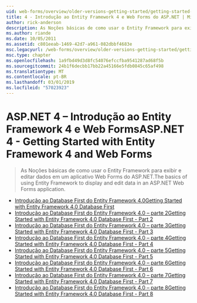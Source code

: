 ```yaml
---
uid: web-forms/overview/older-versions-getting-started/getting-started-with-ef/index
title: 4 - Introdução ao Entity Framework 4 e Web Forms do ASP.NET | Microsoft Docs
author: rick-anderson
description: As Noções básicas de como usar o Entity Framework para exibir e editar dados em um aplicativo Web Forms do ASP.NET.
ms.author: riande
ms.date: 10/05/2011
ms.assetid: c801eeab-1469-42d7-a961-082dbbf4683e
msc.legacyurl: /web-forms/overview/older-versions-getting-started/getting-started-with-ef
msc.type: chapter
ms.openlocfilehash: 1a9fbd49d3d8fc54076efccfba9541287ad68f5b
ms.sourcegitcommit: 24b1f6decbb17bb22a45166e5fdb0845c65af498
ms.translationtype: MT
ms.contentlocale: pt-BR
ms.lasthandoff: 03/01/2019
ms.locfileid: "57023923"
---
```

<a name="aspnet-4---getting-started-with-entity-framework-4-and-web-forms"></a><span data-ttu-id="81a73-103">ASP.NET 4 – Introdução ao Entity Framework 4 e Web Forms</span><span class="sxs-lookup"><span data-stu-id="81a73-103">ASP.NET 4 - Getting Started with Entity Framework 4 and Web Forms</span></span>
====================
> <span data-ttu-id="81a73-104">As Noções básicas de como usar o Entity Framework para exibir e editar dados em um aplicativo Web Forms do ASP.NET.</span><span class="sxs-lookup"><span data-stu-id="81a73-104">The basics of using Entity Framework to display and edit data in an ASP.NET Web Forms application.</span></span>


- [<span data-ttu-id="81a73-105">Introdução ao Database First do Entity Framework 4.0</span><span class="sxs-lookup"><span data-stu-id="81a73-105">Getting Started with Entity Framework 4.0 Database First</span></span>](the-entity-framework-and-aspnet-getting-started-part-1.md)
- [<span data-ttu-id="81a73-106">Introdução ao Database First do Entity Framework 4.0 – parte 2</span><span class="sxs-lookup"><span data-stu-id="81a73-106">Getting Started with Entity Framework 4.0 Database First - Part 2</span></span>](the-entity-framework-and-aspnet-getting-started-part-2.md)
- [<span data-ttu-id="81a73-107">Introdução ao Database First do Entity Framework 4.0 – parte 3</span><span class="sxs-lookup"><span data-stu-id="81a73-107">Getting Started with Entity Framework 4.0 Database First - Part 3</span></span>](the-entity-framework-and-aspnet-getting-started-part-3.md)
- [<span data-ttu-id="81a73-108">Introdução ao Database First do Entity Framework 4.0 – parte 4</span><span class="sxs-lookup"><span data-stu-id="81a73-108">Getting Started with Entity Framework 4.0 Database First - Part 4</span></span>](the-entity-framework-and-aspnet-getting-started-part-4.md)
- [<span data-ttu-id="81a73-109">Introdução ao Database First do Entity Framework 4.0 – parte 5</span><span class="sxs-lookup"><span data-stu-id="81a73-109">Getting Started with Entity Framework 4.0 Database First - Part 5</span></span>](the-entity-framework-and-aspnet-getting-started-part-5.md)
- [<span data-ttu-id="81a73-110">Introdução ao Database First do Entity Framework 4.0 – parte 6</span><span class="sxs-lookup"><span data-stu-id="81a73-110">Getting Started with Entity Framework 4.0 Database First - Part 6</span></span>](the-entity-framework-and-aspnet-getting-started-part-6.md)
- [<span data-ttu-id="81a73-111">Introdução ao Database First do Entity Framework 4.0 – parte 7</span><span class="sxs-lookup"><span data-stu-id="81a73-111">Getting Started with Entity Framework 4.0 Database First - Part 7</span></span>](the-entity-framework-and-aspnet-getting-started-part-7.md)
- [<span data-ttu-id="81a73-112">Introdução ao Database First do Entity Framework 4.0 – parte 8</span><span class="sxs-lookup"><span data-stu-id="81a73-112">Getting Started with Entity Framework 4.0 Database First - Part 8</span></span>](the-entity-framework-and-aspnet-getting-started-part-8.md)
